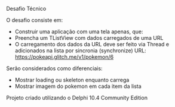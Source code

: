 Desafio Técnico

O desafio consiste em:
- Construir uma aplicação com uma tela apenas, que:
- Preencha um TListView com dados carregados de uma URL
- O carregamento dos dados da URL deve ser feito via Thread e adicionados na lista por sincronia (synchronize)
URL: https://pokeapi.glitch.me/v1/pokemon/6

Serão considerados como diferenciais:
- Mostrar loading ou skeleton enquanto carrega
- Mostrar imagem do pokemon em cada item da lista

Projeto criado utilizando o Delphi 10.4 Community Edition
